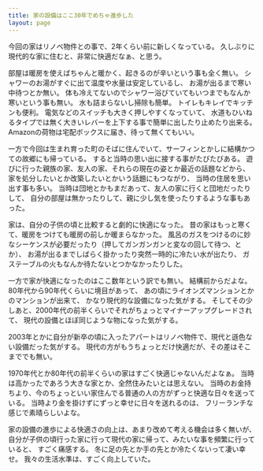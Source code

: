 ```yaml
---
title: 家の設備はここ30年でめちゃ進歩した
layout: page
---
```

今回の家はリノベ物件との事で、2年くらい前に新しくなっている。
久しぶりに現代的な家に住むと、非常に快適だなぁ、と思う。

部屋は暖房を使えばちゃんと暖かく、起きるのが辛いという事も全く無い。
シャワーのお湯がすぐに出て温度や水量は安定しているし、
お湯が出るまで寒い中待つとか無い。
体も冷えてないのでシャワー浴びていてもいつまでもなんか寒いという事も無い。
水も詰まらないし掃除も簡単。
トイレもキレイでキッチンも便利。
電気などのスイッチも大きく押しやすくなっていて、
水道もひいねるタイプでは無く大きいレバーを上下する事で簡単に出したり止めたり出来る。
Amazonの荷物は宅配ボックスに届き、待って無くてもいい。

一方で今回は生まれ育った町のそばに住んでいて、サーフィンとかしに結構かつての故郷にも帰っている。
すると当時の思い出に接する事がたびたびある。
遊びに行った親族の家、友人の家、それらの現在の姿とか最近の話題などから、
家を処分したいとか改築したいとかいう話題にもつながり、
当時の住居を思い出す事も多い。
当時は団地とかもまだあって、友人の家に行くと団地だったりして、
自分の部屋は無かったりして、親に少し気を使ったりするような事もあった。

家は、自分の子供の頃と比較すると劇的に快適になった。
昔の家はもっと寒くて、暖房をつけても暖房の前しか暖まらなかった。
風呂のガスをつけるのに妙なシーケンスが必要だったり（押してガンガンガンと変なの回して待つ、とか）、
お湯が出るまでしばらく掛かったり突然一時的に冷たい水が出たり、
ガステーブルの火もなんか待たないとつかなかったりした。

一方で家が快適になったのはここ数年という訳でも無い。
結構前からだよな。
80年代から90年代くらいに境目があって、
あの頃にライオンズマンションとかのマンションが出来て、
かなり現代的な設備になった気がする。
そしてその少しあと、2000年代の前半くらいでそれがちょっとマイナーアップグレードされて、
現代の設備とほぼ同じような物になった気がする。

2003年とかに自分が新卒の頃に入ったアパートはリノベ物件で、現代と遜色ない設備だった気がする。
現代の方がもうちょっとだけ快適だが、その差はそこまででも無い。

1970年代とか80年代の前半くらいの家はすごく快適じゃないんだよなぁ。
当時は高かったであろう大きな家とか、全然住みたいとは思えない。
当時のお金持ちより、今のちょっといい家住んでる普通の人の方がずっと快適な日々を送っている。
当時より金を掛けずにずっと幸せに日々を送れるのは、
フリーランチな感じで素晴らしいよな。

家の設備の進歩による快適さの向上は、あまり改めて考える機会は多く無いが、
自分が子供の頃行った家に行って現代の家に帰って、みたいな事を頻繁に行っていると、
すごく痛感する。
冬に足の先とか手の先とか冷たくないって凄い幸せ。
我々の生活水準は、すごく向上していた。